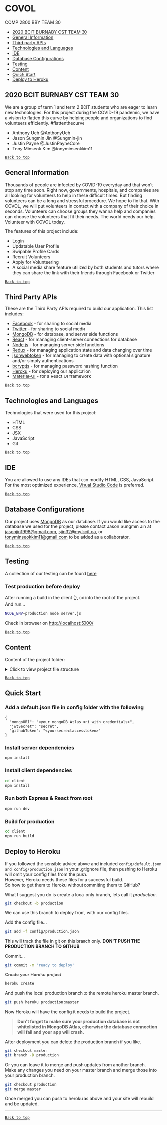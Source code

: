 # COVOL
COMP 2800 BBY TEAM 30

* [2020 BCIT BURNABY CST TEAM 30](#2020-bcit-burnaby-cst-team-30)
* [General Information](#general-information)
* [Third party APIs](#third-party-apis)
* [Technologies and Languages](#technologies-and-languages)
* [IDE](#ide)
* [Database Configurations](#database-configurations)
* [Testing](#testing)
* [Content](#content)
* [Quick Start](#quick-start)
* [Deploy to Heroku](#deploy-to-heroku)


## 2020 BCIT BURNABY CST TEAM 30
We are a group of term 1 and term 2 BCIT students who are eager to learn new technologies. For this project during the COVID-19 pandemic, we have a vision to flatten this curve by helping people and organizations to find volunteers efficiently. #flattenthecurve

* Anthony Uch @AnthonyUch
* Jason Sungmin Jin @Sungmin-jin
* Justin Payne @JustinPayneCore
* Tony Minseok Kim @tonyminseokkim11

[`Back to top`](#covol)

## General Information

Thousands of people are infected by COVID-19 everyday and that won’t stop any time soon.
Right now, governments, hospitals, and companies are all looking for volunteers to help in these difficult times. 
But finding volunteers can be a long and stressful procedure.
We hope to fix that.
With COVOL, we will put volunteers in contact with a company of their choice in seconds. 
Volunteers can choose groups they wanna help and companies can choose the volunteers that fit their needs.
The world needs our help.
Volunteer with COVOL today.


The features of this project include:
* Login
* Updatable User Profile
* Swipable Profile Cards
* Recruit Volunteers
* Apply for Volunteering
* A social media share feature utilized by both students and tutors where they can share the link with their friends through Facebook or Twitter

[`Back to top`](#covol)

## Third Party APIs
These are the Third Party APIs required to build our application. This list includes:

* [Facebook](https://developers.facebook.com/) - for sharing to social media
* [Twitter](https://public.twitter.com/) - for sharing to social media
* [MongoDB](https://www.mongodb.com/) - for database, and server side functions
* [React](https://reactjs.org/) - for managing client-server connections for database
* [Node.js](https://nodejs.org/) - for managing server side functions
* [Redux](https://redux.js.org/) - for managing application state and data changing over time
* [jsonwebtoken](https://github.com/auth0/node-jsonwebtoken) - for managing to create data with optional signature and/or simply authentications
* [bcryptjs](https://www.npmjs.com/package/bcryptjs) - for managing password hashing function
* [Heroku](https://www.heroku.com/) - for deploying our application
* [Material-UI](https://material-ui.com/) - for a React UI framework

[`Back to top`](#covol)

## Technologies and Languages
Technologies that were used for this project:

* HTML
* CSS
* JSX
* JavaScript
* Git

[`Back to top`](#covol)

## IDE
You are allowed to use any IDEs that can modify HTML, CSS, JavaScript. For the most optimized experience, [Visual Studio Code](https://code.visualstudio.com/) is preferred. 

[`Back to top`](#covol)

## Database Configurations
Our project uses [MongoDB](https://www.mongodb.com/) as our database. If you would like access to the database we used for the project, please contact Jason Sungmin Jin at jasonjin1998@gmail.com, sjin32@my.bcit.ca, or tonyminseokkim11@gmail.com to be added as a collaborator.

[`Back to top`](#covol)

## Testing
A collection of our testing can be found [here](https://docs.google.com/spreadsheets/d/1tz3GkC34ZoDInRQ_0ObSe_kfcFMU7N88aj0QLb7R0es/edit#gid=394496370)

### Test production before deploy

After running a build in the client 👆, cd into the root of the project.  
And run...

```bash
NODE_ENV=production node server.js
```

Check in browser on [http://localhost:5000/](http://localhost:5000/)

[`Back to top`](#covol)

## Content
Content of the project folder:

<details>
<summary>Click to view project file structure</summary>

	COVOL - Folder Contents

	│   .gitignore					# Git ignore file
	│   README.md					# README file
	│   server.js					# server.js (app.js) to run the server
	│
	├───client
	│   ├───public
	│   │       android-chrome-192x192.png					#favicon android chrome 192x192 size
	│   │       android-chrome-512x512.png					#favicon android chrome 512x512 size
	│   │       apple-touch-icon.png						#favicon for apple
	│   │       browserconfig.xml							#browser config xml file
	│   │       favicon 2.ico								#regular favicon 2
	│   │       favicon-16x16.png							#regular favicon 16x16 size
	│   │       favicon-32x32.png							#regular favicon 32x32 size
	│   │       favicon.ico									#regular favicon 
	│   │       index.html									#index file to render React root component
	│   │       logo192 2.png								#COVOL logo 2 192x192 size
	│   │       logo192.png									#COVOL logo 192x192 size
	│   │       logo512 2.png								#COVOL logo 2 512x512 size
	│   │       logo512.png									#COVOL logo  512x512 size
	│   │       manifest.json								#manifest json file regarding React
	│   │       mstile-150x150.png							#COVOL logo 150x150 size
	│   │       safari-pinned-tab.svg						#COVOL logo for safari
	│   │       style.css									#default style of the application for index.html
	│   │
	│   └───src
	│       │   App.css					#default style of the application for app.js
	│       │   App.js					#Combining and rendering all the React components that our team created
	│       │   index.js				#to actually render app.js into index.html
	│       │   store.js				#to manage Redux, changing states
	│       │
	│       ├───actions
	│       │       alert.js					#alert action functions
	│       │       auth.js						#contains and exporting functions to process authentications
	│       │       post.js						#contains and exporting functions to process posting
	│       │       profile.js					#contains and exporting functions to display profile information
	│       │       types.js					#contains a types of system alerting and exports it as a const value
	│       │
	│       ├───components
	│       │   │   AboutUs.js					#About us page
	│       │   │   Alert.js					#to warn users that something has gone wrong with user credentials
	│       │   │   Footer.js					#single Footer component
	│       │   │   Heading.js					#single Header component
	│       │   │   Home.js						#Home page
	│       │   │   LandingPage.js					#Landing page
	│       │   │   ManagementPage.js					#Managing volunteer listings page
	│       │   │   ResponsiveNav.js					#Top responsive navigation bar
	│       │   │
	│       │   ├───auth
	│       │   │       Login.js					#Login page
	│       │   │       Register.js					#Register page
	│       │   │
	│       │   ├───dashboard
	│       │   │       Dashboard.js					#Dashboard page
	│       │   │       DashboardAction.js					#for dashboard page's button actions
	│       │   │       Education.js					#Education component in the dashboard page
	│       │   │       Experience.js					#Experience component in the dashboard page
	│       │   │
	│       │   ├───layout
	│       │   │       spinner.gif					#Spinner image or icon
	│       │   │       Spinner.js					#Spinner will be displayed when loading taking long
	│       │   │
	│       │   ├───post
	│       │   │       Info.js						#Information component
	│       │   │       Post.js						#User post card with information
	│       │   │       ShowPost.js					#To show a post card
	│       │   │
	│       │   ├───post-form
	│       │   │       PostForm.js					#Form field page for posts
	│       │   │
	│       │   ├───posts
	│       │   │       CreatedPostItem.js					#Combined Post card component that is created by users
	│       │   │       CreatedPosts.js					#A single Post card component
	│       │   │       PostItem.js					#PostItem component
	│       │   │       Posts.js					#Post component
	│       │   │
	│       │   ├───profile
	│       │   │       Profile.js					#Profile page
	│       │   │       ProfileAbout.js					#Profile about of a user component
	│       │   │       ProfileEducation.js					#Profile education of a user component
	│       │   │       ProfileExperience.js					#Profile experience of a user component
	│       │   │       ProfileTop.js					#Profile top component
	│       │   │
	│       │   ├───Profile-form
	│       │   │       AddEducation.js					#Adding education form field component
	│       │   │       AddExperience.js					#Adding experience form field component
	│       │   │       CreateProfile.js					#Creating profile form field component
	│       │   │       EditProfile.js					#Editing profile form field component
	│       │   │
	│       │   ├───profiles
	│       │   │       ProfileItem.js					#Profile items in profile page (volunteer listings page)
	│       │   │       Profiles.js					#Profile in profile page (volunteer listings page)
	│       │   │
	│       │   └───routing
	│       │           PrivateRoute.js					#Routing of the application for private pages
	│       │
	│       ├───image
	│       │       anthony.jpg					#Anthony picture
	│       │       jason.jpg					#Jason picture
	│       │       justin.jpg					#Justin picture
	│       │       logo.png					#Logo - Covol
	│       │       placeholder.png					#Placeholder picture
	│       │       profilepic.jpg					#Profile picture
	│       │       tony.jpg					#Tony picture
	│       │       volunteer.jpg					#Volunteer picture
	│       │
	│       ├───reducers
	│       │       alert.js					#Alert object reducers to monitor states chaning
	│       │       auth.js					#Authentication object reducers to monitor states chaning
	│       │       index.js					#Index object reducers to monitor states chaning
	│       │       post.js					#Post object reducers to monitor states chaning
	│       │       profile.js					#Profile object reducers to monitor states chaning
	│       │
	│       ├───styles
	│       │       AboutUs.css					#About us page style
	│       │       CreatedPosts.css					#Created posts page style
	│       │       Footer.css					#Footer component style
	│       │       Heading.css					#Heading component style
	│       │       Home.css					#Home page style
	│       │       Info.css					#Information component style
	│       │       LandingPage.css					#Landing page style
	│       │       Login.css					#Login page style
	│       │       ManagementPage.css					#Managing volunteer lists page style
	│       │       Post.css					#Post component style
	│       │       Register.css					#Register page style
	│       │
	│       └───utils
	│               setAuthToken.js					#To help setting authentication tokens into session storage
	│
	├───middleware
	│       auth.js					#To assist the authentication process as a middleware
	│
	├───models
	│       Post.js					#Post card database schema
	│       Profile.js					#User Profile database schema 
	│       User.js					#User database schema
	│
	└───routes
		└───api
				auth.js					#Authentication API
				posts.js					#Post card API
				profile.js					#Profile API
				users.js					#Users API
	
</details>

[`Back to top`](#covol)

## Quick Start

### Add a default.json file in config folder with the following

```
{
  "mongoURI": "<your_mongoDB_Atlas_uri_with_credentials>",
  "jwtSecret": "secret",
  "githubToken": "<yoursecrectaccesstoken>"
}
```

### Install server dependencies

```bash
npm install
```

### Install client dependencies

```bash
cd client
npm install
```

### Run both Express & React from root

```bash
npm run dev
```

### Build for production

```bash
cd client
npm run build
```

## Deploy to Heroku

If you followed the sensible advice above and included `config/default.json` `and config/production.json` in your .gitignore file, then pushing to Heroku will omit your config files from the push.  
However, Heroku needs these files for a successful build.  
So how to get them to Heroku without commiting them to GitHub?

What I suggest you do is create a local only branch, lets call it _production_.

```bash
git checkout -b production
```

We can use this branch to deploy from, with our config files.

Add the config file...

```bash
git add -f config/production.json
```

This will track the file in git on this branch only. **DON'T PUSH THE PRODUCTION BRANCH TO GITHUB**

Commit...

```bash
git commit -m 'ready to deploy'
```

Create your Heroku project

```bash
heroku create
```

And push the local production branch to the remote heroku master branch.

```bash
git push heroku production:master
```

Now Heroku will have the config it needs to build the project.

> **Don't forget to make sure your production database is not whitelisted in MongoDB Atlas, otherwise the database connection will fail and your app will crash.**

After deployment you can delete the production branch if you like.

```bash
git checkout master
git branch -D production
```

Or you can leave it to merge and push updates from another branch.  
Make any changes you need on your master branch and merge those into your production branch.

```bash
git checkout production
git merge master
```

Once merged you can push to heroku as above and your site will rebuild and be updated.

---

[`Back to top`](#covol)